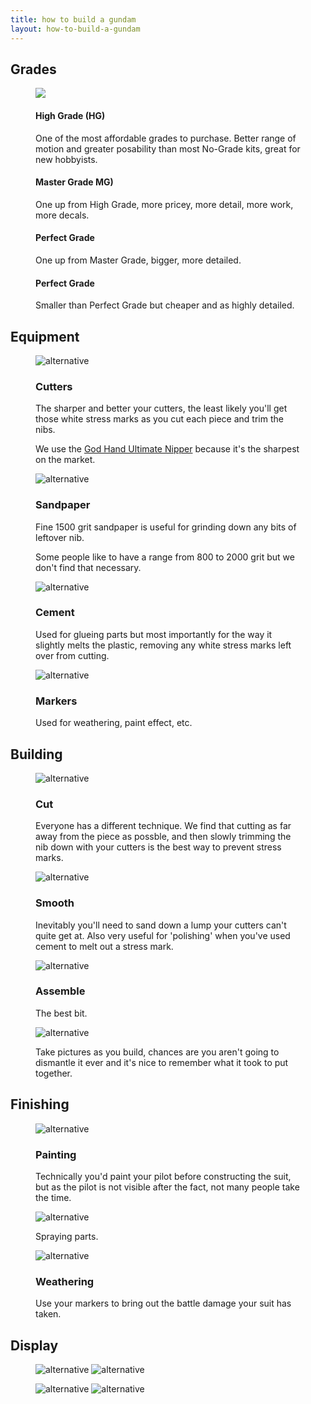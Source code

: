 ```yaml
---
title: how to build a gundam
layout: how-to-build-a-gundam
---
```


<!-- Grades section -->

<section>
    <article>
        <div class="grades">
        <h2 id="#Grades">Grades</h2>
            <div class="container">
                <figure>
                    <img src="/how-to-build-a-gundam/resources/images/grades.gif">
                    <figcaption>
                        <div class="caption">
                            <h4>High Grade (HG)</h4><p>One of the most affordable grades to purchase. Better range of motion and greater posability than most No-Grade kits, great for new hobbyists.</p>
                        </div>
                        <div class="caption">
                            <h4>Master Grade MG)</h4><p>One up from High Grade, more pricey, more detail, more work, more decals.</p>
                        </div>
                        <div class="caption">
                            <h4>Perfect Grade</h4><p>One up from Master Grade, bigger, more detailed.</p>
                        </div>
                        <div class="caption">
                            <h4>Perfect Grade</h4><p>Smaller than Perfect Grade but cheaper and as highly detailed.</p>
                        </div>
                    </figcaption>
                </figure>
            </div>
        </div>
    </article>
</section>


<!-- Equipment section -->

<section>
    <article>
        <h2 id="#Equipment">Equipment</h2>
        <div class="equipment">
            <div class="container">
                <figure>
                    <img src="/how-to-build-a-gundam/resources/images/god-hand.jpg" alt="alternative" loading="lazy">
                    <figcaption>
                        <div class="caption"><h3>Cutters</h3><p>The sharper and better your cutters, the least likely you'll get those white stress marks as you cut each piece and trim the nibs.</p>
                        <p>We use the <a href="https://www.gunpla101.com/review-god-hand-ultimate-nipper/">God Hand Ultimate Nipper</a> because it's the sharpest on the market.</p></div>
                    </figcaption>
                </figure>
            </div>
        </div>
        <div class="equipment">
            <div class="container">
                <figure>
                    <img src="/how-to-build-a-gundam/resources/images/sandpaper-p1500.jpg" alt="alternative" loading="lazy">
                    <figcaption>
                        <div class="caption"><h3>Sandpaper</h3><p>Fine 1500 grit sandpaper is useful for grinding down any bits of leftover nib.</p>
                        <p>Some people like to have a range from 800 to 2000 grit but we don't find that necessary.</p></div>
                    </figcaption>
                </figure>
            </div>
        </div>
        <div class="equipment">
            <div class="container">
                <figure>
                    <img src="/how-to-build-a-gundam/resources/images/tamiya-cement.jpg" alt="alternative" loading="lazy">
                    <figcaption>
                        <div class="caption"><h3>Cement</h3><p>Used for glueing parts but most importantly for the way it slightly melts the plastic, removing any white stress marks left over from cutting.</p></div>
                    </figcaption>
                </figure>
            </div>
        </div>
        <div class="equipment">
            <div class="container">
                <figure>
                    <img src="/how-to-build-a-gundam/resources/images/gundam-markers.jpg" alt="alternative" loading="lazy">
                    <figcaption>
                        <div class="caption"><h3>Markers</h3><p>Used for weathering, paint effect, etc.</p></div>
                    </figcaption>
                </figure>
            </div>
        </div>
    </article>
</section>


<!-- Build section -->

<section>
    <article>
        <h2 id="#Building">Building</h2>
        <div class="build">
            <div class="container">
                <figure>
                    <img src="/how-to-build-a-gundam/resources/images/Altron_01.jpg" alt="alternative" loading="lazy">
                    <figcaption>
                        <div class="caption"><h3>Cut</h3><p>Everyone has a different technique. We find that cutting as far away from the piece as possble, and then slowly trimming the nib down with your cutters is the best way to prevent stress marks.</p></div>
                    </figcaption>
                </figure>
            </div>
        </div>
        <div class="build">
            <div class="container">
                <figure>
                    <img src="/how-to-build-a-gundam/resources/images/Sandrock-custom_Altron_heads.jpg" alt="alternative" loading="lazy">
                    <figcaption>
                        <div class="caption"><h3>Smooth</h3><p>Inevitably you'll need to sand down a lump your cutters can't quite get at. Also very useful for 'polishing' when you've used cement to melt out a stress mark.</p></div>
                    </figcaption>
                </figure>
            </div>
        </div>
        <div class="build">
            <div class="container">
                <figure>
                    <img src="/how-to-build-a-gundam/resources/images/Sandrock-custom_pilot.gif" alt="alternative" loading="lazy">
                    <figcaption>
                        <div class="caption"><h3>Assemble</h3><p>The best bit.</p>
                        <p></p></div>
                    </figcaption>
                </figure>
            </div>
        </div>
        <div class="build">
            <div class="container">
                <figure>
                    <img src="/how-to-build-a-gundam/resources/images/Altron_03.jpg" alt="alternative" loading="lazy">
                    <figcaption>
                        <div class="caption"><p>Take pictures as you build, chances are you aren't going to dismantle it ever and it's nice to remember what it took to put together.</p></div>
                    </figcaption>
                </figure>
            </div>
        </div>
    </article>
</section>


<!-- Finishing section -->

<section>
    <article>
        <h2>Finishing</h2>
        <div class="finish">
            <div class="container">
                <figure>
                    <img src="/how-to-build-a-gundam/resources/images/painting1.jpg" alt="alternative" loading="lazy">
                    <figcaption>
                        <div class="caption"><h3>Painting</h3><p>Technically you'd paint your pilot before constructing the suit, but as the pilot is not visible after the fact, not many people take the time.</p></div>
                    </figcaption>
                </figure>
            </div>
        </div>
        <div class="finish">
            <div class="container">
                <figure>
                    <img src="/how-to-build-a-gundam/resources/images/painting4.jpg" alt="alternative" loading="lazy">
                    <figcaption>
                        <div class="caption"><p>Spraying parts.</p></div>
                    </figcaption>
                </figure>
            </div>
        </div>
        <div class="finish">
            <div class="container">
                <figure>
                    <img src="/how-to-build-a-gundam/resources/images/weathering.gif" alt="alternative" loading="lazy">
                    <figcaption>
                        <div class="caption"><h3>Weathering</h3><p>Use your markers to bring out the battle damage your suit has taken.</p></div>
                    </figcaption>
                </figure>
            </div>
        </div>
    </article>
</section>


<!-- Display section -->

<section>
    <article>
        <div class="display">
            <h2>Display</h2>
            <div class="container">
                <figure>
                    <img src="/how-to-build-a-gundam/resources/images/painting2.jpg" alt="alternative" loading="lazy">
                    <img src="/how-to-build-a-gundam/resources/images/Altron_04.jpg" alt="alternative" loading="lazy">
                </figure>
                <figure>
                    <img src="/how-to-build-a-gundam/resources/images/Sandrock-custom_00.jpg" alt="alternative" loading="lazy">
                    <img src="/how-to-build-a-gundam/resources/images/painting3.jpg" alt="alternative" loading="lazy">
                </figure>
            </div>
        </div>
    </article>
</section>


<!-- Tips section

<section>
    <article>
        <h2 class="heading">Tips</h2>
        <div class="tips">
            <div class="container">
                <figure>
                    <img src="/how-to-build-a-gundam/resources/images/Altron_02.jpg" alt="alternative" loading="lazy">
                    <figcaption>
                        <div class="caption"><h3>Assemble</h3><p>Lorem ipsum dolor sit amet, consectetur adipiscing elit, sed do eiusmod tempor incididunt ut labore et dolore magna aliqua.</p></div>
                    </figcaption>
                </figure>
            </div>
        </div>
        <div class="tips">
            <div class="container">
                <figure>
                    <img src="/how-to-build-a-gundam/resources/images/Sandrock-custom_03.jpg" alt="alternative" loading="lazy">
                    <figcaption>
                        <div class="caption"><h3>Assemble</h3><p>Lorem ipsum dolor sit amet, consectetur adipiscing elit, sed do eiusmod tempor incididunt ut labore et dolore magna aliqua.</p></div>
                    </figcaption>
                </figure>
            </div>
        </div>
    </article>
</section>   -->